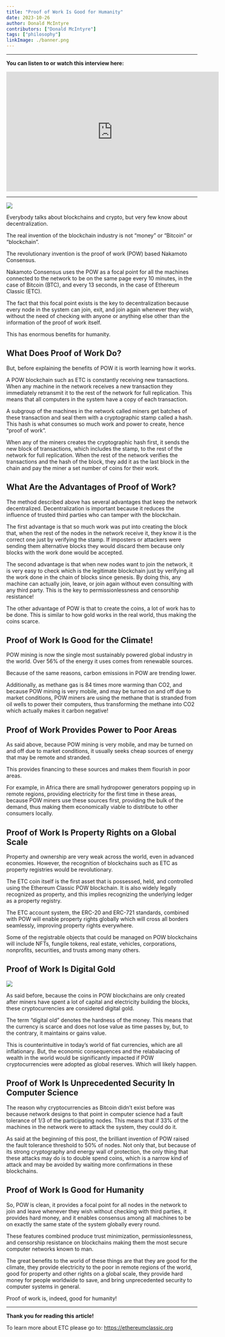```yaml
---
title: "Proof of Work Is Good for Humanity"
date: 2023-10-26
author: Donald McIntyre
contributors: ["Donald McIntyre"]
tags: ["philosophy"]
linkImage: ./banner.png
---
```


---
**You can listen to or watch this interview here:**

<iframe width="560" height="315" src="https://www.youtube.com/embed/4SxRr3IFDZo?si=-X-Icy-ecgqZLKoh" title="YouTube video player" frameborder="0" allow="accelerometer; autoplay; clipboard-write; encrypted-media; gyroscope; picture-in-picture; web-share" allowfullscreen></iframe>

---

![](banner.png)

Everybody talks about blockchains and crypto, but very few know about decentralization.

The real invention of the blockchain industry is not “money” or “Bitcoin” or “blockchain”.

The revolutionary invention is the proof of work (POW) based Nakamoto Consensus. 

Nakamoto Consensus uses the POW as a focal point for all the machines connected to the network to be on the same page every 10 minutes, in the case of Bitcoin (BTC), and every 13 seconds, in the case of Ethereum Classic (ETC).

The fact that this focal point exists is the key to decentralization because every node in the system can join, exit, and join again whenever they wish, without the need of checking with anyone or anything else other than the information of the proof of work itself.

This has enormous benefits for humanity.

## What Does Proof of Work Do?

But, before explaining the benefits of POW it is worth learning how it works.

A POW blockchain such as ETC is constantly receiving new transactions. When any machine in the network receives a new transaction they immediately retransmit it to the rest of the network for full replication. This means that all computers in the system have a copy of each transaction.

A subgroup of the machines in the network called miners get batches of these transaction and seal them with a cryptographic stamp called a hash. This hash is what consumes so much work and power to create, hence “proof of work”. 

When any of the miners creates the cryptographic hash first, it sends the new block of transactions, which includes the stamp, to the rest of the network for full replication. When the rest of the network verifies the transactions and the hash of the block, they add it as the last block in the chain and pay the miner a set number of coins for their work.

## What Are the Advantages of Proof of Work?

The method described above has several advantages that keep the network decentralized. Decentralization is important because it reduces the influence of trusted third parties who can tamper with the blockchain.

The first advantage is that so much work was put into creating the block that, when the rest of the nodes in the network receive it, they know it is the correct one just by verifying the stamp. If imposters or attackers were sending them alternative blocks they would discard them because only blocks with the work done would be accepted.

The second advantage is that when new nodes want to join the network, it is very easy to check which is the legitimate blockchain just by verifying all the work done in the chain of blocks since genesis. By doing this, any machine can actually join, leave, or join again without even consulting with any third party. This is the key to permissionlessness and censorship resistance!

The other advantage of POW is that to create the coins, a lot of work has to be done. This is similar to how gold works in the real world, thus making the coins scarce.

## Proof of Work Is Good for the Climate!

POW mining is now the single most sustainably powered global industry in the world. Over 56% of the energy it uses comes from renewable sources. 

Because of the same reasons, carbon emissions in POW are trending lower.

Additionally, as methane gas is 84 times more warming than CO2, and because POW mining is very mobile, and may be turned on and off due to market conditions, POW miners are using the methane that is stranded from oil wells to power their computers, thus transforming the methane into CO2 which actually makes it carbon negative!

## Proof of Work Provides Power to Poor Areas

As said above, because POW mining is very mobile, and may be turned on and off due to market conditions, it usually seeks cheap sources of energy that may be remote and stranded. 

This provides financing to these sources and makes them flourish in poor areas. 

For example, in Africa there are small hydropower generators popping up in remote regions, providing electricity for the first time in these areas, because POW miners use these sources first, providing the bulk of the demand, thus making them economically viable to distribute to other consumers locally.

## Proof of Work Is Property Rights on a Global Scale

Property and ownership are very weak across the world, even in advanced economies. However, the recognition of blockchains such as ETC as property registries would be revolutionary.

The ETC coin itself is the first asset that is possessed, held, and controlled using the Ethereum Classic POW blockchain. It is also widely legally recognized as property, and this implies recognizing the underlying ledger as a property registry.

The ETC account system, the ERC-20 and ERC-721 standards, combined with POW will enable property rights globally which will cross all borders seamlessly, improving property rights everywhere.

Some of the registrable objects that could be managed on POW blockchains will include NFTs, fungile tokens, real estate, vehicles, corporations, nonprofits, securities, and trusts among many others.

## Proof of Work Is Digital Gold

![](./1.png)

As said before, because the coins in POW blockchains are only created after miners have spent a lot of capital and electricity building the blocks, these cryptocurrencies are considered digital gold.

The term “digital old” denotes the hardness of the money. This means that the currency is scarce and does not lose value as time passes by, but, to the contrary, it maintains or gains value.

This is counterintuitive in today’s world of fiat currencies, which are all inflationary. But, the economic consequences and the relabalacing of wealth in the world would be significantly impacted if POW cryptocurrencies were adopted as global reserves. Which will likely happen.

## Proof of Work Is Unprecedented Security In Computer Science

The reason why cryptocurrencies as Bitcoin didn’t exist before was because network designs to that point in computer science had a fault tolerance of 1/3 of the participating nodes. This means that if 33% of the machines in the network were to attack the system, they could do it.

As said at the beginning of this post, the brilliant invention of POW raised the fault tolerance threshold to 50% of nodes. Not only that, but because of its strong cryptography and energy wall of protection, the only thing that these attacks may do is to double spend coins, which is a narrow kind of attack and may be avoided by waiting more confirmations in these blockchains.

## Proof of Work Is Good for Humanity

So, POW is clean, it provides a focal point for all nodes in the network to join and leave whenever they wish without checking with third parties, it provides hard money, and it enables consensus among all machines to be on exactly the same state of the system globally every round.

These features combined produce trust minimization, permissionlessness, and censorship resistance on blockchains making them the most secure computer networks known to man.

The great benefits to the world of these things are that they are good for the climate, they provide electricity to the poor in remote regions of the world, good for property and other rights on a global scale, they provide hard money for people worldwide to save, and bring unprecedented security to computer systems in general.

Proof of work is, indeed, good for humanity!

---

**Thank you for reading this article!**

To learn more about ETC please go to: https://ethereumclassic.org
